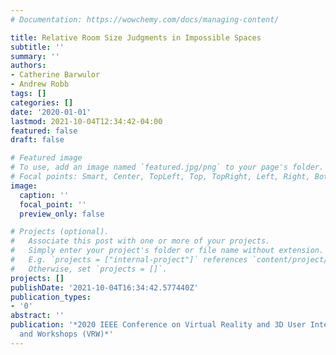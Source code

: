 ```yaml
---
# Documentation: https://wowchemy.com/docs/managing-content/

title: Relative Room Size Judgments in Impossible Spaces
subtitle: ''
summary: ''
authors:
- Catherine Barwulor
- Andrew Robb
tags: []
categories: []
date: '2020-01-01'
lastmod: 2021-10-04T12:34:42-04:00
featured: false
draft: false

# Featured image
# To use, add an image named `featured.jpg/png` to your page's folder.
# Focal points: Smart, Center, TopLeft, Top, TopRight, Left, Right, BottomLeft, Bottom, BottomRight.
image:
  caption: ''
  focal_point: ''
  preview_only: false

# Projects (optional).
#   Associate this post with one or more of your projects.
#   Simply enter your project's folder or file name without extension.
#   E.g. `projects = ["internal-project"]` references `content/project/deep-learning/index.md`.
#   Otherwise, set `projects = []`.
projects: []
publishDate: '2021-10-04T16:34:42.577440Z'
publication_types:
- '0'
abstract: ''
publication: '*2020 IEEE Conference on Virtual Reality and 3D User Interfaces Abstracts
  and Workshops (VRW)*'
---
```

